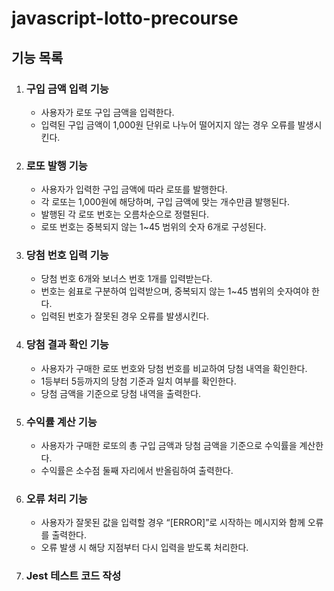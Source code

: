 # javascript-lotto-precourse

## 기능 목록

1. ### 구입 금액 입력 기능
    - 사용자가 로또 구입 금액을 입력한다.
    - 입력된 구입 금액이 1,000원 단위로 나누어 떨어지지 않는 경우 오류를 발생시킨다.
1. ### 로또 발행 기능
    - 사용자가 입력한 구입 금액에 따라 로또를 발행한다.
    - 각 로또는 1,000원에 해당하며, 구입 금액에 맞는 개수만큼 발행된다.
    - 발행된 각 로또 번호는 오름차순으로 정렬된다.
    - 로또 번호는 중복되지 않는 1~45 범위의 숫자 6개로 구성된다.
1. ### 당첨 번호 입력 기능
    - 당첨 번호 6개와 보너스 번호 1개를 입력받는다.
    - 번호는 쉼표로 구분하여 입력받으며, 중복되지 않는 1~45 범위의 숫자여야 한다.
    - 입력된 번호가 잘못된 경우 오류를 발생시킨다.
1. ### 당첨 결과 확인 기능
    - 사용자가 구매한 로또 번호와 당첨 번호를 비교하여 당첨 내역을 확인한다.
    - 1등부터 5등까지의 당첨 기준과 일치 여부를 확인한다.
    - 당첨 금액을 기준으로 당첨 내역을 출력한다.
1. ### 수익률 계산 기능
    - 사용자가 구매한 로또의 총 구입 금액과 당첨 금액을 기준으로 수익률을 계산한다.
    - 수익률은 소수점 둘째 자리에서 반올림하여 출력한다.
1. ### 오류 처리 기능
    - 사용자가 잘못된 값을 입력할 경우 “[ERROR]”로 시작하는 메시지와 함께 오류를 출력한다.
    - 오류 발생 시 해당 지점부터 다시 입력을 받도록 처리한다.
1. ### Jest 테스트 코드 작성
